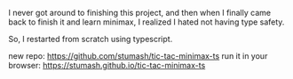 I never got around to finishing this project, and then when I finally came back to finish it and learn minimax, I realized I hated not having type safety.

So, I restarted from scratch using typescript.

new repo: https://github.com/stumash/tic-tac-minimax-ts
run it in your browser: https://stumash.github.io/tic-tac-minimax-ts
